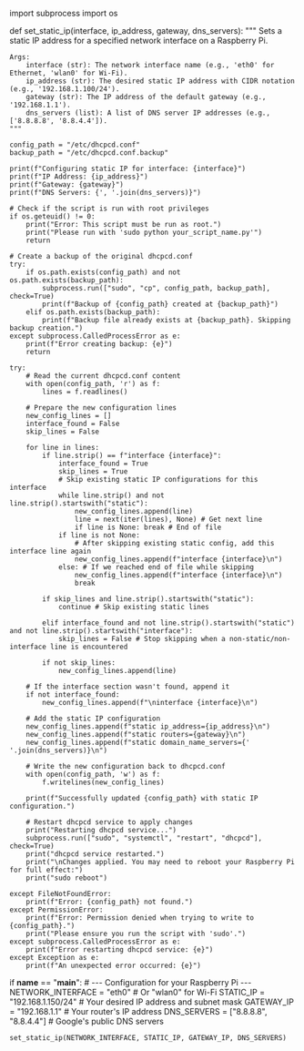 import subprocess
import os

def set_static_ip(interface, ip_address, gateway, dns_servers):
    """
    Sets a static IP address for a specified network interface on a Raspberry Pi.

    Args:
        interface (str): The network interface name (e.g., 'eth0' for Ethernet, 'wlan0' for Wi-Fi).
        ip_address (str): The desired static IP address with CIDR notation (e.g., '192.168.1.100/24').
        gateway (str): The IP address of the default gateway (e.g., '192.168.1.1').
        dns_servers (list): A list of DNS server IP addresses (e.g., ['8.8.8.8', '8.8.4.4']).
    """

    config_path = "/etc/dhcpcd.conf"
    backup_path = "/etc/dhcpcd.conf.backup"

    print(f"Configuring static IP for interface: {interface}")
    print(f"IP Address: {ip_address}")
    print(f"Gateway: {gateway}")
    print(f"DNS Servers: {', '.join(dns_servers)}")

    # Check if the script is run with root privileges
    if os.geteuid() != 0:
        print("Error: This script must be run as root.")
        print("Please run with 'sudo python your_script_name.py'")
        return

    # Create a backup of the original dhcpcd.conf
    try:
        if os.path.exists(config_path) and not os.path.exists(backup_path):
            subprocess.run(["sudo", "cp", config_path, backup_path], check=True)
            print(f"Backup of {config_path} created at {backup_path}")
        elif os.path.exists(backup_path):
            print(f"Backup file already exists at {backup_path}. Skipping backup creation.")
    except subprocess.CalledProcessError as e:
        print(f"Error creating backup: {e}")
        return

    try:
        # Read the current dhcpcd.conf content
        with open(config_path, 'r') as f:
            lines = f.readlines()

        # Prepare the new configuration lines
        new_config_lines = []
        interface_found = False
        skip_lines = False

        for line in lines:
            if line.strip() == f"interface {interface}":
                interface_found = True
                skip_lines = True
                # Skip existing static IP configurations for this interface
                while line.strip() and not line.strip().startswith("static"):
                    new_config_lines.append(line)
                    line = next(iter(lines), None) # Get next line
                    if line is None: break # End of file
                if line is not None:
                    # After skipping existing static config, add this interface line again
                    new_config_lines.append(f"interface {interface}\n")
                else: # If we reached end of file while skipping
                    new_config_lines.append(f"interface {interface}\n")
                    break

            if skip_lines and line.strip().startswith("static"):
                continue # Skip existing static lines

            elif interface_found and not line.strip().startswith("static") and not line.strip().startswith("interface"):
                skip_lines = False # Stop skipping when a non-static/non-interface line is encountered

            if not skip_lines:
                new_config_lines.append(line)

        # If the interface section wasn't found, append it
        if not interface_found:
            new_config_lines.append(f"\ninterface {interface}\n")

        # Add the static IP configuration
        new_config_lines.append(f"static ip_address={ip_address}\n")
        new_config_lines.append(f"static routers={gateway}\n")
        new_config_lines.append(f"static domain_name_servers={' '.join(dns_servers)}\n")

        # Write the new configuration back to dhcpcd.conf
        with open(config_path, 'w') as f:
            f.writelines(new_config_lines)

        print(f"Successfully updated {config_path} with static IP configuration.")

        # Restart dhcpcd service to apply changes
        print("Restarting dhcpcd service...")
        subprocess.run(["sudo", "systemctl", "restart", "dhcpcd"], check=True)
        print("dhcpcd service restarted.")
        print("\nChanges applied. You may need to reboot your Raspberry Pi for full effect:")
        print("sudo reboot")

    except FileNotFoundError:
        print(f"Error: {config_path} not found.")
    except PermissionError:
        print(f"Error: Permission denied when trying to write to {config_path}.")
        print("Please ensure you run the script with 'sudo'.")
    except subprocess.CalledProcessError as e:
        print(f"Error restarting dhcpcd service: {e}")
    except Exception as e:
        print(f"An unexpected error occurred: {e}")

if __name__ == "__main__":
    # --- Configuration for your Raspberry Pi ---
    NETWORK_INTERFACE = "eth0"  # Or "wlan0" for Wi-Fi
    STATIC_IP = "192.168.1.150/24"  # Your desired IP address and subnet mask
    GATEWAY_IP = "192.168.1.1"      # Your router's IP address
    DNS_SERVERS = ["8.8.8.8", "8.8.4.4"] # Google's public DNS servers

    set_static_ip(NETWORK_INTERFACE, STATIC_IP, GATEWAY_IP, DNS_SERVERS)